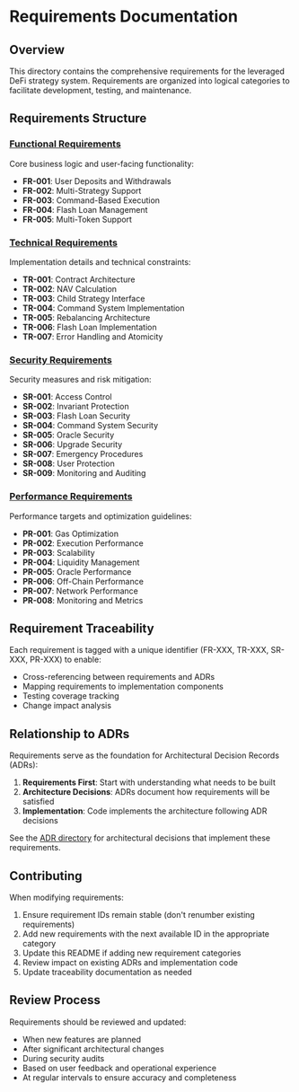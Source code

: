 # Requirements Documentation

## Overview
This directory contains the comprehensive requirements for the leveraged DeFi strategy system. Requirements are organized into logical categories to facilitate development, testing, and maintenance.

## Requirements Structure

### [Functional Requirements](functional-requirements.md)
Core business logic and user-facing functionality:
- **FR-001**: User Deposits and Withdrawals
- **FR-002**: Multi-Strategy Support
- **FR-003**: Command-Based Execution
- **FR-004**: Flash Loan Management
- **FR-005**: Multi-Token Support

### [Technical Requirements](technical-requirements.md)
Implementation details and technical constraints:
- **TR-001**: Contract Architecture
- **TR-002**: NAV Calculation
- **TR-003**: Child Strategy Interface
- **TR-004**: Command System Implementation
- **TR-005**: Rebalancing Architecture
- **TR-006**: Flash Loan Implementation
- **TR-007**: Error Handling and Atomicity

### [Security Requirements](security-requirements.md)
Security measures and risk mitigation:
- **SR-001**: Access Control
- **SR-002**: Invariant Protection
- **SR-003**: Flash Loan Security
- **SR-004**: Command System Security
- **SR-005**: Oracle Security
- **SR-006**: Upgrade Security
- **SR-007**: Emergency Procedures
- **SR-008**: User Protection
- **SR-009**: Monitoring and Auditing

### [Performance Requirements](performance-requirements.md)
Performance targets and optimization guidelines:
- **PR-001**: Gas Optimization
- **PR-002**: Execution Performance
- **PR-003**: Scalability
- **PR-004**: Liquidity Management
- **PR-005**: Oracle Performance
- **PR-006**: Off-Chain Performance
- **PR-007**: Network Performance
- **PR-008**: Monitoring and Metrics

## Requirement Traceability

Each requirement is tagged with a unique identifier (FR-XXX, TR-XXX, SR-XXX, PR-XXX) to enable:
- Cross-referencing between requirements and ADRs
- Mapping requirements to implementation components
- Testing coverage tracking
- Change impact analysis

## Relationship to ADRs

Requirements serve as the foundation for Architectural Decision Records (ADRs):
1. **Requirements First**: Start with understanding what needs to be built
2. **Architecture Decisions**: ADRs document how requirements will be satisfied
3. **Implementation**: Code implements the architecture following ADR decisions

See the [ADR directory](../adr/) for architectural decisions that implement these requirements.

## Contributing

When modifying requirements:
1. Ensure requirement IDs remain stable (don't renumber existing requirements)
2. Add new requirements with the next available ID in the appropriate category
3. Update this README if adding new requirement categories
4. Review impact on existing ADRs and implementation code
5. Update traceability documentation as needed

## Review Process

Requirements should be reviewed and updated:
- When new features are planned
- After significant architectural changes
- During security audits
- Based on user feedback and operational experience
- At regular intervals to ensure accuracy and completeness